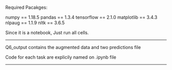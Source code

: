 Required Pacakges:

numpy == 1.18.5
pandas == 1.3.4
tensorflow == 2.1.0
matplotlib == 3.4.3
nlpaug == 1.1.9
nltk == 3.6.5

Since it is a notebook, Just run all cells.

**********************************************************************
Q6_output contains the augmented data and two predictions file

Code for each task are explicily named on .ipynb file
***********************************************************************